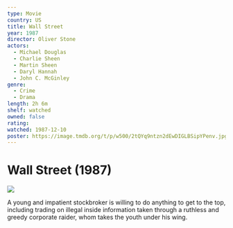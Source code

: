 ```yaml
---
type: Movie
country: US
title: Wall Street
year: 1987
director: Oliver Stone
actors:
  - Michael Douglas
  - Charlie Sheen
  - Martin Sheen
  - Daryl Hannah
  - John C. McGinley
genre:
  - Crime
  - Drama
length: 2h 6m
shelf: watched
owned: false
rating:
watched: 1987-12-10
poster: https://image.tmdb.org/t/p/w500/2tQYq9ntzn2dEwDIGLBSipYPenv.jpg
---
```


# Wall Street (1987)

![](https://image.tmdb.org/t/p/w500/2tQYq9ntzn2dEwDIGLBSipYPenv.jpg)

A young and impatient stockbroker is willing to do anything to get to the top, including trading on illegal inside information taken through a ruthless and greedy corporate raider, whom takes the youth under his wing.